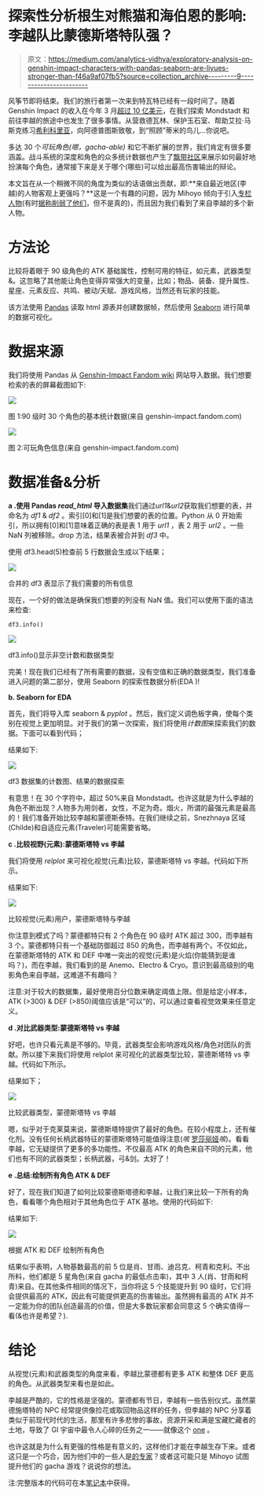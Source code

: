 # 探索性分析根生对熊猫和海伯恩的影响:李越队比蒙德斯塔特队强？

> 原文：<https://medium.com/analytics-vidhya/exploratory-analysis-on-genshin-impact-characters-with-pandas-seaborn-are-liyues-stronger-than-f46a9af07fb5?source=collection_archive---------9----------------------->

风筝节即将结束。我们的旅行者第一次来到特瓦特已经有一段时间了。随着 Genshin Impact 的收入在今年 3 月[超过 10 亿美元](https://sensortower.com/blog/genshin-impact-one-billion-revenue)，在我们探索 Mondstadt 和前往李越的旅途中也发生了很多事情。从营救德瓦林、保护玉石室、帮助艾拉·马斯克练习[希利科里亚](https://genshin-impact.fandom.com/wiki/Hilichurlian)，向阿德普图斯致敬，到“照顾”蒂米的鸟儿...你说吧。

多达 30 个*可玩角色(嗯，gacha-able)* 和它不断扩展的世界，我们肯定有很多要涵盖。战斗系统的深度和角色的众多统计数据也产生了[飘带社区](https://www.twitchmetrics.net/channels/viewership?game=Genshin+Impact)来展示如何最好地扮演每个角色，通常接下来是关于哪个(哪些)可以给出最高伤害输出的辩论。

本文旨在从一个稍微不同的角度为类似的话语做出贡献，即:**来自最近地区(李越)的人物客观上更强吗？**这是一个有趣的问题，因为 Mihoyo 倾向于引入[专栏人物](https://www.oneesports.gg/gaming/3-reasons-why-xiao-is-the-best-main-dps-in-genshin-impact-right-now/)(有时[据称削弱了他们](https://www.hoyolab.com/genshin/article/137567)，但不是真的)，而且因为我们看到了来自李越的多个新人物。

# **方法论**

比较将着眼于 90 级角色的 ATK 基础属性，控制可用的特征，如元素，武器类型&。这忽略了其他能让角色变得异常强大的变量，比如；物品、装备、提升属性、星座、元素反应、共鸣、被动/天赋、游戏风格，当然还有玩家的技能。

该方法使用 [Pandas](https://pandas.pydata.org/pandas-docs/version/0.23/generated/pandas.read_html.html) 读取 html 源表并创建数据帧，然后使用 [Seaborn](https://seaborn.pydata.org/) 进行简单的数据可视化。

# **数据来源**

我们将使用 Pandas 从 [Genshin-Impact Fandom wiki](https://genshin-impact.fandom.com/wiki/Characters) 网站导入数据。我们想要检索的表的屏幕截图如下:

![](img/7e15ca80e55372bd17e46115f866def0.png)

图 1:90 级时 30 个角色的基本统计数据(来自 genshin-impact.fandom.com)

![](img/4bd09ff11f73f096d16c64f36ff15384.png)

图 2:可玩角色信息(来自 genshin-impact.fandom.com)

# **数据准备&分析**

**a .使用 Pandas *read_html* 导入数据集**我们通过*url1*&*url2*获取我们想要的表，并命名为 *df1* & *df2* 。索引[0]和[1]是我们想要的表的位置。Python 从 0 开始索引，所以拥有[0]和[1]意味着正确的表是表 1 用于 *url1* ，表 2 用于 *url2* 。一些 NaN 列被移除。drop 方法，结果表被合并到 *df3* 中。

使用 df3.head(5)检查前 5 行数据会生成以下结果；

![](img/e3891bdd848dffcfa42bbb1491ea1950.png)

合并的 df3 表显示了我们需要的所有信息

现在，一个好的做法是确保我们想要的列没有 NaN 值。我们可以使用下面的语法来检查:

```
df3.info()
```

![](img/8f5f20e464a2130196ccc02f39de93fa.png)

df3.info()显示非空计数和数据类型

完美！现在我们已经有了所有需要的数据，没有空值和正确的数据类型，我们准备进入问题的第二部分，使用 Seaborn 的探索性数据分析(EDA )!

**b. Seaborn for EDA**

首先，我们将导入库 seaborn & *pyplot* 。然后，我们定义调色板字典，使每个类别在视觉上更加明显。对于我们的第一次探索，我们将使用*计数图*来探索我们的数据。下面可以看到代码；

结果如下:

![](img/b8aaa4e5a9d432c15914012bd32dafc9.png)

df3 数据集的计数图、结果的数据探索

有意思！在 30 个字符中，超过 50%来自 Mondstadt。也许这就是为什么李越的角色不断出现？人物多为用剑者，女性，不足为奇。烟火，所谓的最强元素是最高的！我们准备开始比较李越和蒙德斯泰特。在我们继续之前，Snezhnaya 区域(Childe)和自适应元素(Traveler)可能需要省略。

**c .比较视野(元素):蒙德斯塔特 vs 李越**

我们将使用 *relplot* 来可视化视觉(元素)比较，蒙德斯塔特 vs 李越。代码如下所示。

结果如下:

![](img/839d3508765df750cbaa104445111c89.png)

比较视觉(元素)用户，蒙德斯塔特与李越

你注意到模式了吗？蒙德都特只有 2 个角色在 90 级时 ATK 超过 300，而李越有 3 个。蒙德都特只有一个基础防御超过 850 的角色，而李越有两个。不仅如此，在蒙德斯塔特的 ATK 和 DEF 中唯一突出的视觉(元素)是火焰(你能猜到是谁吗？)，而在李越，我们看到的是 Anemo、Electro & Cryo。意识到最高级别的电影角色来自李越，这难道不有趣吗？

注意:对于较大的数据集，最好使用百分位数来确定阈值上限。但是给定小样本，ATK (>300) & DEF (>850)阈值应该是“可以”的，可以通过查看视觉效果来任意定义。

**d .对比武器类型:蒙德斯塔特 vs 李越**

好吧，也许只看元素是不够的。毕竟，武器类型会影响游戏风格/角色对团队的贡献。所以接下来我们将使用 relplot 来可视化的武器类型比较，蒙德斯塔特 vs 李越。代码如下所示。

结果如下；

![](img/ce4fc2c733a7f64beb83c927b950bedb.png)

比较武器类型，蒙德斯塔特 vs 李越

嗯，似乎对于克莱莫来说，蒙德斯塔特提供了最好的角色。在较小程度上，还有催化剂。没有任何长柄武器特征的蒙德斯塔特可能值得注意(*咳* [罗莎丽娅](https://gamewith.net/genshin-impact/article/show/23585)*咳*)。看看李越，它无疑提供了更多的多功能性。不仅最高 ATK 的角色来自不同的元素，他们也有不同的武器类型；长柄武器，弓&剑。太好了！

**e .总结:绘制所有角色 ATK & DEF**

好了，现在我们知道了如何比较蒙德斯塔德和李越，让我们来比较一下所有的角色，看看哪个角色相对于其他角色位于 ATK 基地。使用的代码如下:

结果如下:

![](img/84cc4ea46d53a34434efcc71f500f06d.png)

根据 ATK 和 DEF 绘制所有角色

结果似乎表明，人物基数最高的前 5 位是肖、甘雨、迪吕克、柯青和克利。不出所料，他们都是 5 星角色(来自 gacha 的最低点击率)，其中 3 人(肖、甘雨和柯青)来自。在其他条件相同的情况下，当你将这 5 个技能提升到 90 级时，它们将会提供最高的 ATK，因此有可能提供更高的伤害输出。虽然拥有最高的 ATK 并不一定能为你的团队创造最高的价值，但是大多数玩家都会同意这 5 个确实值得一看(&也许是希望？).

# **结论**

从视觉(元素)和武器类型的角度来看，李越比蒙德都有更多 ATK 和整体 DEF 更高的角色。从武器类型来看也是如此。

李越是严酷的，它的性格是坚强的。蒙德都有节日，李越有一些告别仪式。虽然蒙德施塔特的 NPC 经常提供像捡花或取回物品这样的任务，但李越的 NPC 分享着类似于前现代时代的生活，那里有许多悲惨的事故，资源开采和满是宝藏贮藏者的土地，导致了 GI 宇宙中最令人心碎的任务之一——就像这个 [one](https://www.oneesports.gg/gaming/this-genshin-impact-side-quest-made-me-cry-buckets/) 。

也许这就是为什么有更强的性格是有意义的，这样他们才能在李越生存下来。或者这只是一个巧合，因为他们中的一些人是[的专家](https://genshin-impact.fandom.com/wiki/Adepti)？或者这可能只是 Mihoyo 试图提升他们的 gacha 游戏？说说你的想法。

注:完整版本的代码可在本[笔记本](https://github.com/taufiqbashori/medium/blob/main/EDA%20on%20Genshin%20Impact%20Characters%20with%20Pandas%20%26%20Seaborn.ipynb)中获得。